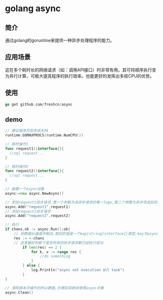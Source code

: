# golang async

## 简介

通过golang的goruntine来提供一种异步处理程序的能力。

## 应用场景

这在多个耗时长的网络请求（如：调用API接口）时非常有用。其可将顺序执行变为并行计算，可极大提高程序的执行效率。也能更好的发挥出多核CPU的优势。

## 使用

```go
go get github.com/freshcn/async
```

## demo

```go
// 建议程序开启多核支持
runtime.GOMAXPROCS(runtime.NumCPU())

// 耗时操作1
func request1()interface{}{
  //sql request...
}

// 耗时操作2
func request2()interface{}{
  //sql request...
}

// 新建一个async对象
async:=new async.NewAsync()

// 添加request1异步请求,第一个参数为该异步请求的唯一logo,第二个参数为异步完成后的回调函数,回调参数类型为func()interface{}
async.Add("request1",request1)
// 添加request2异步请求
async.Add("request2",request2)

// 执行
if chans,ok := async.Run();ok{
    // 将数据从通道中取回,取回的值是一个map[string]interface{}类型,key为async.Add()时添加的logo,interface{}为该logo回调函数返回的结果
    res := <-chans
    // 这里最好判断下是否所有的异步请求都已经执行成功
		if len(res) == 2 {
			for k, v := range res {
				//do something
			}
		} else {
			log.Println("async not execution all task")
		}
}

// 清除掉本次操作的所以数据,方便后续继续使用async对象
async.Clean()
```




